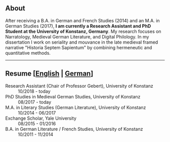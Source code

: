 ## About
After receiving a B.A. in German and French Studies (2014) and an M.A. in German Studies (2017), **I am currently a Research Assistant and PhD Student at the University of Konstanz, Germany**. My research focuses on Narratology, Medieval German Literature, and Digital Philology. In my dissertation I work on seriality and mouvance in the late medieval framed narrative "Historia Septem Sapientum" by combining hermeneutic and quantitative methods.

***

## Resume [[English](http://doc.nicokunkel.de/Kunkel-Nico_CV-engl.pdf) | [German](http://doc.nicokunkel.de/Kunkel-Nico_CV-dt.pdf)]
<dl>
<dt>Research Assistant (Chair of Professor Gebert), University of Konstanz</dt>
<dd>10/2018 - today</dd>  
  
<dt>PhD Studies in Medieval German Studies, University of Konstanz</dt>
<dd>08/2017 - today</dd>
  
<dt>M.A. in Literary Studies (German Literature), University of Konstanz</dt>
<dd>10/2014 - 06/2017</dd>

<dt>Exchange Scholar, Yale University</dt>
<dd>08/2015 - 01/2016</dd>

<dt>B.A. in German Literature / French Studies, University of Konstanz</dt>
<dd>10/2011 - 11/2014</dd>
</dl>


